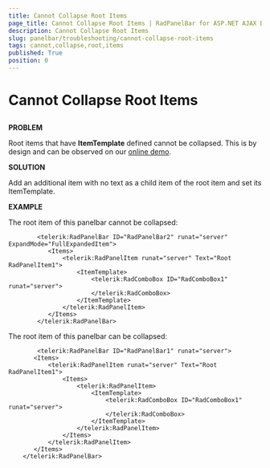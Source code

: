 ```yaml
---
title: Cannot Collapse Root Items
page_title: Cannot Collapse Root Items | RadPanelBar for ASP.NET AJAX Documentation
description: Cannot Collapse Root Items
slug: panelbar/troubleshooting/cannot-collapse-root-items
tags: cannot,collapse,root,items
published: True
position: 0
---
```


# Cannot Collapse Root Items



## 

**PROBLEM**

Root items that have **ItemTemplate** defined cannot be collapsed. This is by design and can be observed on our [online demo](http://demos.telerik.com/aspnet-ajax/panelbar/examples/functionality/templates/defaultcs.aspx).

**SOLUTION**

Add an additional item with no text as a child item of the root item and set its ItemTemplate.

**EXAMPLE**

The root item of this panelbar cannot be collapsed:

````ASPNET
	    <telerik:RadPanelBar ID="RadPanelBar2" runat="server" ExpandMode="FullExpandedItem">
	       <Items>
	           <telerik:RadPanelItem runat="server" Text="Root RadPanelItem1">
	               <ItemTemplate>
	                   <telerik:RadComboBox ID="RadComboBox1" runat="server">
	                   </telerik:RadComboBox>
	               </ItemTemplate>
	           </telerik:RadPanelItem>
	       </Items>
	    </telerik:RadPanelBar> 
````



The root item of this panelbar can be collapsed:

````ASPNET
	    <telerik:RadPanelBar ID="RadPanelBar1" runat="server">
	   <Items>
	       <telerik:RadPanelItem runat="server" Text="Root RadPanelItem1">
	           <Items>
	               <telerik:RadPanelItem>
	                   <ItemTemplate>
	                       <telerik:RadComboBox ID="RadComboBox1" runat="server">
	                       </telerik:RadComboBox>
	                   </ItemTemplate>
	               </telerik:RadPanelItem>
	           </Items>
	       </telerik:RadPanelItem>
	   </Items>
	</telerik:RadPanelBar> 
````


